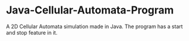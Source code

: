 # Java-Cellular-Automata-Program
A 2D Cellular Automata simulation made in Java. The program has a start and stop feature in it.
